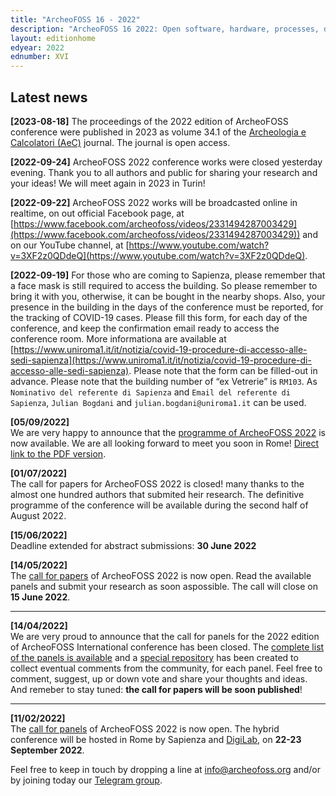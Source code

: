 ```yaml
---
title: "ArcheoFOSS 16 - 2022"
description: "ArcheoFOSS 16 2022: Open software, hardware, processes, data and formats in archaeological research will be hosted in Rome by Sapienza on 22-23 September 2022"
layout: editionhome
edyear: 2022
ednumber: XVI
---
```


## Latest news

**[2023-08-18]**
The proceedings of the 2022 edition of ArcheoFOSS conference were published in 2023 as volume 34.1 of the [Archeologia e Calcolatori (AeC)](http://www.archcalc.cnr.it/journal/idyear.php?IDyear=2023-07-26) journal. The journal is open access.

**[2022-09-24]**
ArcheoFOSS 2022 conference works were closed yesterday evening. Thank you to all authors and public for sharing your research and your ideas! We will meet again in 2023 in Turin!

**[2022-09-22]**
ArcheoFOSS 2022 works will be broadcasted online in realtime, on out official Facebook page, at [https://www.facebook.com/archeofoss/videos/2331494287003429](https://www.facebook.com/archeofoss/videos/2331494287003429)) and on our YouTube channel, at [https://www.youtube.com/watch?v=3XF2z0QDdeQ](https://www.youtube.com/watch?v=3XF2z0QDdeQ).

**[2022-09-19]**
For those who are coming to Sapienza, please remember that a face mask is still required to access the building. So please remember to bring it with you, otherwise, it can be bought in the nearby shops. Also, your presence in the building in the days of the conference must be reported, for the tracking of COVID-19 cases. Please fill this form, for each day of the conference, and keep the confirmation email ready to access the conference room. More informationa are available at [https://www.uniroma1.it/it/notizia/covid-19-procedure-di-accesso-alle-sedi-sapienza](https://www.uniroma1.it/it/notizia/covid-19-procedure-di-accesso-alle-sedi-sapienza). Please note that the form can be filled-out in advance.
Please note that the building number of “ex Vetrerie” is `RM103`. As `Nominativo del referente di Sapienza` and `Email del referente di Sapienza`, `Julian Bogdani` and `julian.bogdani@uniroma1.it` can be used.

**[05/09/2022]**  
We are very happy to announce that the [programme of ArcheoFOSS 2022](programme) is now available. We are all looking forward to meet you soon in Rome! [Direct link to the PDF version](./ArcheoFOSS-2022-programme.pdf).

**[01/07/2022]**  
The call for papers for ArcheoFOSS 2022 is closed! many thanks to the almost one hundred authors that submited heir research. The definitive programme of the conference will be available during the second half of August 2022.

**[15/06/2022]**  
Deadline extended for abstract submissions: **30 June 2022**

**[14/05/2022]**  
The [call for papers](/2022/call-for-papers) of ArcheoFOSS 2022 is now open. Read the available panels and submit your research as soon aspossible. The call will close on **15 June 2022**.

---

**[14/04/2022]**  
We are very proud to announce that the call for panels for the 2022 edition of ArcheoFOSS International conference has been closed.
The [complete list of the panels is available](/2022/panel-proposals) and a [special repository](https://github.com/archeofoss/archeofoss2022/discussions/categories/panel-proposals) has been created to collect eventual comments from the community, for each panel. Feel free to comment, suggest, up or down vote and share your thoughts and ideas. And remeber to stay tuned: **the call for papers will be soon published**!

---

**[11/02/2022]**  
The [call for panels](/2022/call-for-panels) of ArcheoFOSS 2022 is now open. The hybrid conference will be hosted in Rome by Sapienza and [DigiLab](https://digilab.uniroma1.it/), on **22-23 September 2022**.

Feel free to keep in touch by dropping a line at [info@archeofoss.org](mailto:archaeofoss.org) and/or by joining today our [<i class="fa fa-telegram" aria-hidden="true"></i> Telegram group](https://t.me/ArcheoFOSS).
